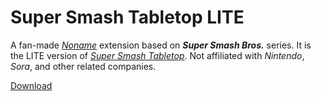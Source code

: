 # Super Smash Tabletop LITE

A fan-made *[Noname](https://github.com/libccy/noname)* extension based on ***Super Smash Bros.*** series. It is the LITE version of *[Super Smash Tabletop](https://github.com/Show-K/noname)*. Not affiliated with *Nintendo*, *Sora*, and other related companies.

[Download](https://download.unitedrhythmized.club/大乱桌斗.zip)